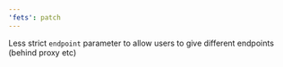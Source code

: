 ```yaml
---
'fets': patch
---
```


Less strict `endpoint` parameter to allow users to give different endpoints (behind proxy etc)
